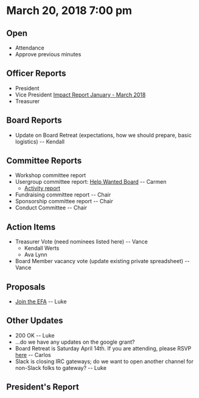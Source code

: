 # March 20, 2018 7:00 pm

## Open
* Attendance
* Approve previous minutes

## Officer Reports
* President
* Vice President [Impact Report January - March 2018](https://docs.google.com/presentation/d/1_nhWVkMeR6LM9WPeDyOUAISOa_th_Nr8XJ2Tfk6WFzc/edit?usp=sharing)
* Treasurer

## Board Reports
* Update on Board Retreat (expectations, how we should prepare, basic logistics) -- Kendall

## Committee Reports

* Workshop committee report
* Usergroup committee report: [Help Wanted Board](https://techlahoma.github.io/help-wanted/) -- Carmen
  * [Activity report](https://docs.google.com/document/d/1e_7e1hzVxz7UEUix-8WCqAhVjw0NaydUgE89l7UtOBs/edit?usp=sharing)
* Fundraising committee report -- Chair
* Sponsorship committee report -- Chair
* Conduct Committee -- Chair

## Action Items
* Treasurer Vote (need nominees listed here) -- Vance
  * Kendall Werts
  * Ava Lynn
* Board Member vacancy vote (update existing private spreadsheet) -- Vance

## Proposals
* [Join the EFA](https://supporters.eff.org/join-efa) -- Luke

## Other Updates
* 200 OK -- Luke
* ...do we have any updates on the google grant?
* Board Retreat is Saturday April 14th. If you are attending, please RSVP [here](https://www.meetup.com/Techlahoma-Board/events/248480484/) -- Carlos
* Slack is closing IRC gateways; do we want to open another channel for non-Slack folks to gateway? -- Luke

## President's Report 
